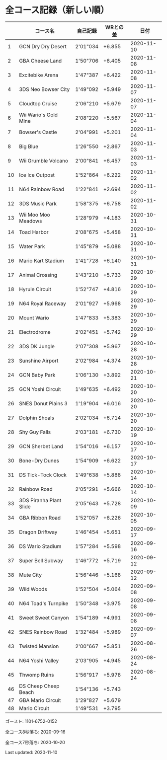 # 全コース記録（新しい順）

||コース名|自己記録|WRとの差|日付
|--|--|--|--|--|
|1|GCN Dry Dry Desert|2'01"034|+6.855|2020-11-10|
|2|GBA Cheese Land|1'50"706|+6.405|2020-11-08|
|3|Excitebike Arena|1'47"387|+6.422|2020-11-08|
|4|3DS Neo Bowser City|1'49"092|+5.949|2020-11-07|
|5|Cloudtop Cruise|2'06"210|+5.679|2020-11-07|
|6|Wii Wario's Gold Mine|2'08"220|+5.567|2020-11-04|
|7|Bowser's Castle|2'04"991|+5.201|2020-11-04|
|8|Big Blue|1'26"550|+2.867|2020-11-03|
|9|Wii Grumble Volcano|2'00"841|+6.457|2020-11-03|
|10|Ice Ice Outpost|1'52"864|+6.222|2020-11-02|
|11|N64 Rainbow Road|1'22"841|+2.694|2020-11-02|
|12|3DS Music Park|1'58"375|+6.758|2020-11-02|
|13|Wii Moo Moo Meadows|1'28"979|+4.183|2020-10-31|
|14|Toad Harbor|2'08"675|+5.458|2020-10-31|
|15|Water Park|1'45"879|+5.088|2020-10-31|
|16|Mario Kart Stadium|1'41"728|+6.140|2020-10-31|
|17|Animal Crossing|1'43"210|+5.733|2020-10-29|
|18|Hyrule Circuit|1'52"747|+4.816|2020-10-29|
|19|N64 Royal Raceway|2'01"927|+5.968|2020-10-29|
|20|Mount Wario|1'47"833|+5.383|2020-10-29|
|21|Electrodrome|2'02"451|+5.742|2020-10-29|
|22|3DS DK Jungle|2'07"308|+5.967|2020-10-28|
|23|Sunshine Airport|2'02"984|+4.374|2020-10-28|
|24|GCN Baby Park|1'06"130|+3.892|2020-10-21|
|25|GCN Yoshi Circuit|1'49"635|+6.492|2020-10-20|
|26|SNES Donut Plains 3|1'19"904|+6.016|2020-10-20|
|27|Dolphin Shoals|2'02"034|+6.714|2020-10-20|
|28|Shy Guy Falls|2'03"181|+6.730|2020-10-19|
|29|GCN Sherbet Land|1'54"016|+6.157|2020-10-17|
|30|Bone-Dry Dunes|1'54"909|+6.622|2020-10-17|
|31|DS Tick-Tock Clock|1'49"638|+5.888|2020-10-14|
|32|Rainbow Road|2'05"291|+5.666|2020-10-14|
|33|3DS Piranha Plant Slide|2'05"643|+5.728|2020-10-09|
|34|GBA Ribbon Road|1'52"057|+6.226|2020-10-05|
|35|Dragon Driftway|1'46"454|+5.651|2020-09-17|
|36|DS Wario Stadium|1'57"284|+5.598|2020-09-16|
|37|Super Bell Subway|1'46"772|+5.719|2020-09-12|
|38|Mute City|1'56"446|+5.168|2020-09-12|
|39|Wild Woods|1'52"504|+5.064|2020-09-08|
|40|N64 Toad's Turnpike|1'50"348|+3.975|2020-09-08|
|41|Sweet Sweet Canyon|1'54"189|+4.991|2020-09-08|
|42|SNES Rainbow Road|1'32"484|+5.989|2020-09-07|
|43|Twisted Mansion|2'00"667|+5.851|2020-08-26|
|44|N64 Yoshi Valley|2'03"905|+4.945|2020-08-24|
|45|Thwomp Ruins|1'56"917|+5.978|2020-08-24|
|46|DS Cheep Cheep Beach|1'54"136|+5.743||
|47|GBA Mario Circuit|1'29"827|+5.679||
|48|Mario Circuit|1'49"531|+3.795||

ゴースト: 1101-6752-0152

全コース8秒落ち: 2020-09-16

全コース7秒落ち: 2020-10-20

Last updated: 2020-11-10
